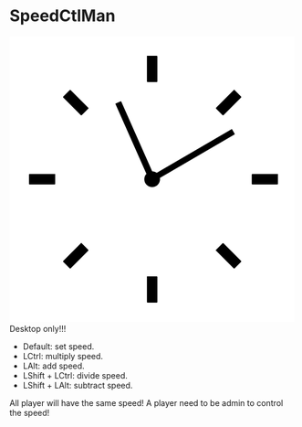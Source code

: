 # SpeedCtlMan

![Logo](assets/icon.png)
Desktop only!!!

* Default: set speed.
* LCtrl: multiply speed.
* LAlt: add speed.
* LShift + LCtrl: divide speed.
* LShift + LAlt: subtract speed.

All player will have the same speed!
A player need to be admin to control the speed!
